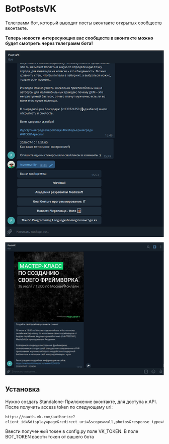 # BotPostsVK

Телеграмм бот, который выводит посты вконтакте открытых сообществ вконтакте.

__Теперь новости интересующих вас сообществ в вконтакте можно будет смотреть через телеграмм бота!__

![Меню сообществ](static/menu_community.png)

![Пример вывода поста](static/posts.png)

## Установка

Нужно создать Standalone-Приложение вконтакте, для доступа к API. После получить  access token по следующему url:

```
https://oauth.vk.com/authorize?client_id=&display=page&redirect_uri=&scope=wall,photos&response_type=token&v=5.52
```

Ввести полученный токен в config.py поле VK_TOKEN. В поле BOT_TOKEN ввести токен от вашего бота 